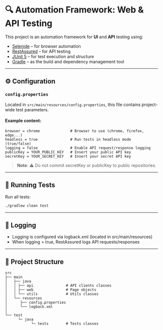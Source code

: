 # 🔍 Automation Framework: Web & API Testing

This project is an automation framework for **UI** and **API** testing using:
- [Selenide](https://selenide.org/) – for browser automation
- [RestAssured](https://rest-assured.io/) – for API testing
- [JUnit 5](https://junit.org/junit5/) – for test execution and structure
- [Gradle](https://gradle.org/) – as the build and dependency management tool

---

## ⚙️ Configuration

### `config.properties`

Located in `src/main/resources/config.properties`, this file contains project-wide test parameters.

#### Example content:

```properties
browser = chrome              # Browser to use (chrome, firefox, edge...)
headless = true               # Run tests in headless mode (true/false)
logging = false               # Enable API request/response logging
publicKey = YOUR_PUBLIC_KEY   # Insert your public API key
secretKey = YOUR_SECRET_KEY   # Insert your secret API key
```
> **Note**: ⚠️ Do not commit secretKey or publicKey to public repositories.

---

## 🧪 Running Tests
Run all tests:
```bash
./gradlew clean test
```
---

## 📑 Logging

- Logging is configured via logback.xml (located in src/main/resources)
- When logging = true, RestAssured logs API requests/responses

---

## 📁 Project Structure
```plaintext
src
├── main
│   ├── java
│   │ ├── api               # API clients classes
│   │ ├── web               # Page objects
│   │ └── utils             # Utils classes
│   └── resources
│      ├── config.properties
│      └── logback.xml
│
└── test
      └─ java
            └─ tests        # Tests classes

```